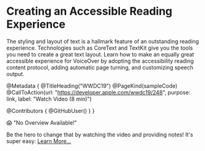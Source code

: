 # Creating an Accessible Reading Experience

The styling and layout of text is a hallmark feature of an outstanding reading experience. Technologies such as CoreText and TextKit give you the tools you need to create a great text layout. Learn how to make an equally great accessible experience for VoiceOver by adopting the accessibility reading content protocol, adding automatic page turning, and customizing speech output.

@Metadata {
   @TitleHeading("WWDC19")
   @PageKind(sampleCode)
   @CallToAction(url: "https://developer.apple.com/wwdc19/248", purpose: link, label: "Watch Video (8 min)")

   @Contributors {
      @GitHubUser(<replace this with your GitHub handle>)
   }
}

😱 "No Overview Available!"

Be the hero to change that by watching the video and providing notes! It's super easy:
 [Learn More…](https://wwdcnotes.github.io/WWDCNotes/documentation/wwdcnotes/contributing)
